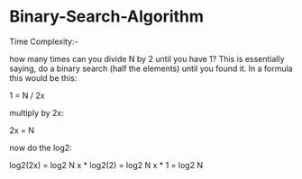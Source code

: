 # Binary-Search-Algorithm


Time Complexity:- 

how many times can you divide N by 2 until you have 1? This is essentially saying, do a binary search (half the elements) until you found it. In a formula this would be this:

1 = N / 2x

multiply by 2x:

2x = N

now do the log2:

log2(2x)    = log2 N
x * log2(2) = log2 N
x * 1         = log2 N
